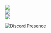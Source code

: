 
![](https://github-readme-stats.vercel.app/api?username=soevielofficial&theme=radical&hide_border=false&include_all_commits=true&count_private=false)<br/>
![](https://github-readme-streak-stats.herokuapp.com/?user=soevielofficial&theme=radical&hide_border=false)<br/>
![](https://github-readme-stats.vercel.app/api/top-langs/?username=soevielofficial&theme=radical&hide_border=false&include_all_commits=true&count_private=false&layout=compact)

[![Discord Presence](https://lanyard.cnrad.dev/api/442224069899976707)](https://discord.com/users/442224069899976707)
